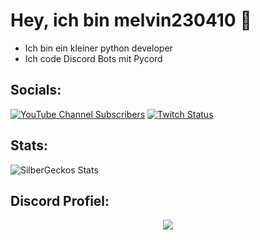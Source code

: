# Hey, ich bin melvin230410 👋
- Ich bin ein kleiner python developer
- Ich code Discord Bots mit Pycord

## Socials:  
[![YouTube Channel Subscribers](https://img.shields.io/youtube/channel/subscribers/UCf83BJ6BdAFoU1zViGFuWlg?style=for-the-badge&logo=youtube&label=YouTube&color=red)](https://youtube.com/@gecko_tv) [![Twitch Status](https://img.shields.io/twitch/status/silbergecko_tv?style=for-the-badge&logo=twitch&logoColor=white&color=purple)](https://twitch.tv/silbergecko_tv)


## Stats:
![SilberGeckos Stats](https://github-readme-stats.vercel.app/api?username=silbergecko6917&show_icons=true&theme=synthwave)

## Discord Profiel:
<p align="center"><img src="https://discord.c99.nl/widget/theme-3/753974250968186901.png"><p/>
